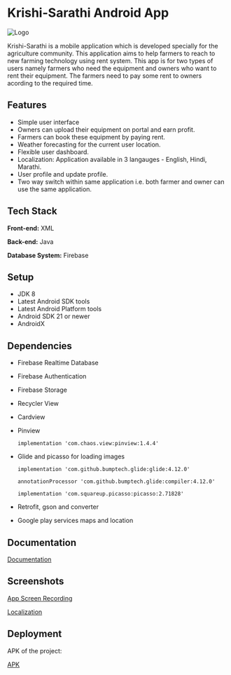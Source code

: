 
# Krishi-Sarathi Android App
![Logo](https://i.im.ge/2021/08/30/QOPvA4.jpg)

Krishi-Sarathi is a mobile application which is developed specially for the agriculture community. This application aims to help farmers to reach to new farming technology using rent system. 
This app is for two types of users namely farmers who need the equipment and owners who want to rent their equipment. The farmers need to pay some rent to owners acording to the required time.


## Features

- Simple user interface
- Owners can upload their equipment on portal and earn profit.
- Farmers can book these equipment by paying rent.
- Weather forecasting for the current user location.
- Flexible user dashboard.
- Localization: Application available in 3 langauges - English, Hindi, Marathi.
- User profile and update profile.
- Two way switch within same application i.e. both farmer and owner can use the same application.

  
## Tech Stack

**Front-end:** XML

**Back-end:** Java

**Database System:** Firebase

  
## Setup
- JDK 8
- Latest Android SDK tools
- Latest Android Platform tools
- Android SDK 21 or newer
- AndroidX


  
## Dependencies

- Firebase Realtime Database
- Firebase Authentication
- Firebase Storage
- Recycler View
- Cardview
- Pinview
  
  `implementation 'com.chaos.view:pinview:1.4.4'`
  
- Glide and picasso for loading images

  `implementation 'com.github.bumptech.glide:glide:4.12.0'`

  `annotationProcessor 'com.github.bumptech.glide:compiler:4.12.0'`

  `implementation 'com.squareup.picasso:picasso:2.71828'`

- Retrofit, gson and converter
- Google play services maps and location

  
## Documentation

[Documentation](https://drive.google.com/file/d/1h7a5t_MWl6fAZeo1s538e1xml52j31rp/view?usp=sharing)

  
## Screenshots

[App Screen Recording](https://drive.google.com/file/d/1LxQPV-utq39t85pwzh25pgztDdIy265I/view?usp=sharing)

[Localization](https://drive.google.com/file/d/1Ygrzos2g_DUC00wy76xdYA3WJyCeIuvJ/view?usp=sharing)

  
## Deployment

APK of the project:

[APK](https://github.com/TejaswiniNimbalkar14/Krishi-Sarathi/blob/master/app-debug.apk)



  
